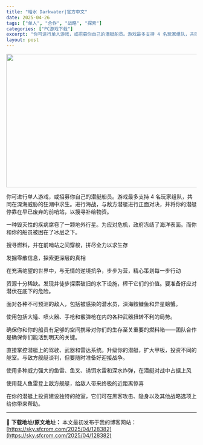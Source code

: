 ```yaml
---
title: "暗水 Darkwater|官方中文"
date: 2025-04-26
tags: ["单人", "合作", "战略", "探索"]
categories: ["PC游戏下载"]
excerpt: "你可进行单人游戏，或招募你自己的潜艇船员。游戏最多支持 4 名玩家组队，共同在深海威胁的狂潮中求生。进行海战，与敌方潜艇进行正面对决，并将你的潜艇停靠在早已废弃的前哨站，以搜寻补给物资。 一种毁灭性的疾病席卷了一颗地外行星。为应对危机，政府冻结了海洋表面。而你和你的船员被困在了冰层之下。 搜寻燃料，&hellip;"
layout: post
---
```


<img class="aligncenter size-full wp-image-128363" src="https://sky.sfcrom.com/wp-content/uploads/2025/04/2025042604475494.webp" alt="" width="616" height="353" />

你可进行单人游戏，或招募你自己的潜艇船员。游戏最多支持 4 名玩家组队，共同在深海威胁的狂潮中求生。进行海战，与敌方潜艇进行正面对决，并将你的潜艇停靠在早已废弃的前哨站，以搜寻补给物资。

一种毁灭性的疾病席卷了一颗地外行星。为应对危机，政府冻结了海洋表面。而你和你的船员被困在了冰层之下。

搜寻燃料，并在前哨站之间穿梭，拼尽全力以求生存

发掘零散信息，探索更深层的真相

在充满绝望的世界中，与无情的逆境抗争，步步为营，精心策划每一步行动

资源十分稀缺。发现并徒步探索破旧的水下设施，榨干它们的价值。要准备好应对潜伏在底下的危险。

面对各种不可预测的敌人，包括被感染的潜水员，深海𩽾𩾌鱼和异星螃蟹。

使用包括大锤、喷火器、手枪和霰弹枪在内的各种武器扭转不利的局势。

确保你和你的船员有足够的空间携带对你们的生存至关重要的燃料箱——团队合作是确保你们能活到明天的关键。

直接掌控潜艇上的驾驶、武器和雷达系统。升级你的潜艇，扩大甲板，投资不同的舱室。与敌方舰艇谈判，但要随时准备好迎接战争。

使用多种威力强大的鱼雷、鱼叉、诱饵水雷和深水炸弹，在潜艇对战中占据上风

使用载人鱼雷登上敌方舰艇，给敌人带来终极的近距离惊喜

在你的潜艇上投资建设独特的舱室，它们可在黑客攻击、隐身以及其他战略选项上给你带来帮助。

---
📖 **下载地址/原文地址：** 本文最初发布于我的博客网站：[https://sky.sfcrom.com/2025/04/128382](https://sky.sfcrom.com/2025/04/128382)
